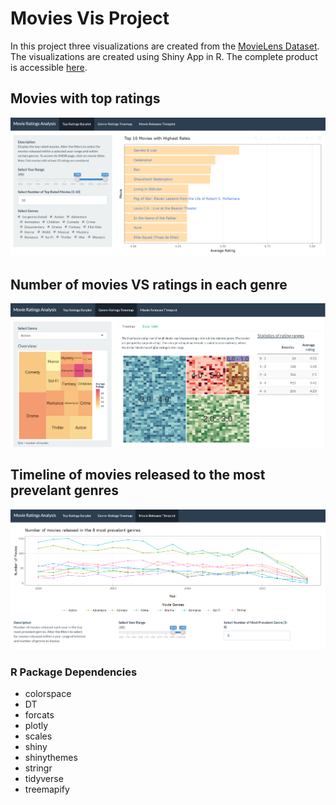 # Movies Vis Project

In this project three visualizations are created from the [MovieLens Dataset](https://grouplens.org/datasets/movielens/latest/). The visualizations are created using Shiny App in R. The complete product is accessible [here](https://sylvai19.shinyapps.io/movies_vis_shiny/). 

## Movies with top ratings

![](img/dashboard1.PNG)

## Number of movies VS ratings in each genre

![](img/dashboard2.PNG)

## Timeline of movies released to the most prevelant genres

![](img/dashboard3.PNG)

### R Package Dependencies

- colorspace
- DT
- forcats
- plotly
- scales
- shiny
- shinythemes
- stringr
- tidyverse
- treemapify
